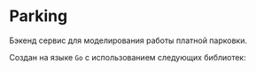 # Parking

Бэкенд сервис для моделирования работы платной парковки.

Создан на языке `Go` с использованием следующих библиотек:

